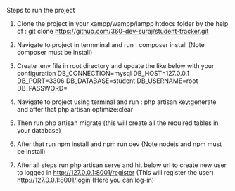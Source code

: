 Steps to run the project
1. Clone the project in your xampp/wampp/lampp htdocs folder by the help of : git clone https://github.com/360-dev-suraj/student-tracker.git
2. Navigate to project in termminal and run : composer install (Note composer must be install)
3. Create .env file in root directory and update the like below with your configuration
    DB_CONNECTION=mysql
    DB_HOST=127.0.0.1
    DB_PORT=3306
    DB_DATABASE=student
    DB_USERNAME=root
    DB_PASSWORD=

4. Navigate to project using terminal and run : php artisan key:generate and after that php artisan optimize:clear
5. Then run php artisan migrate (this will create all the required tables in your database)
6. After that run npm install and npm run dev (Note nodejs and npm must be install)
7. After all steps run php artisan serve and hit below url to create new user to logged in
   http://127.0.0.1:8001/register (This will register the user)
   http://127.0.0.1:8001/login (Here you can log-in)
